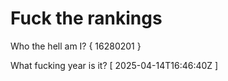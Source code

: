 # Fuck the rankings

Who the hell am I?
{ 16280201 }

What fucking year is it?
[ 2025-04-14T16:46:40Z ]

